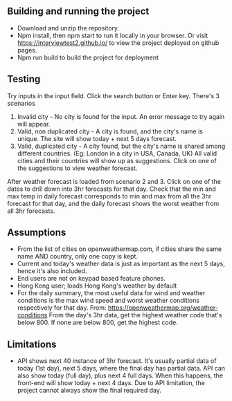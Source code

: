 ## Building and running the project
- Download and unzip the repository.
- Npm install, then npm start to run it locally in your browser. 
Or visit https://interviewtest2.github.io/ to view the project deployed on github pages.
- Npm run build to build the project for deployment

## Testing
Try inputs in the input field. Click the search button or Enter key. There's 3 scenarios
1) Invalid city - No city is found for the input. An error message to try again will appear.
2) Valid, non duplicated city - A city is found, and the city's name is unique. The site will show today + next 5 days forecast.
3) Valid, duplicated city - A city found, but the city's name is shared among different countries. (Eg: London in a city in USA, Canada, UK)
All valid cities and their countries will show up as suggestions. Click on one of the suggestions to view weather forecast.

After weather forecast is loaded from scenario 2 and 3. Click on one of the dates to drill down into 3hr forecasts for that day.
Check that the min and max temp in daily forecast corresponds to min and max from all the 3hr forecast for that day, and the daily forecast shows the worst weather from all 3hr forecasts.



## Assumptions

- From the list of cities on openweathermap.com, if cities share the same name AND country, only one copy is kept.
- Current and today's weather data is just as important as the next 5 days, hence it's also included.
- End users are not on keypad based feature phones.
- Hong Kong user; loads Hong Kong's weather by default
- For the daily summary, the most useful data for wind and weather conditions is the max wind speed and worst weather conditions respectively for that day.
From: https://openweathermap.org/weather-conditions
From the day's 3hr data, get the highest weather code that's below 800. If none are below 800, get the highest code. 


## Limitations
- API shows next 40 instance of 3hr forecast. It's usually partial data of today (1st day), next 5 days, where the final day has partial data.
API can also show today (full day), plus next 4 full days. When this happens, the front-end will show today + next 4 days. Due to API limitation, the project cannot always show the final required day.